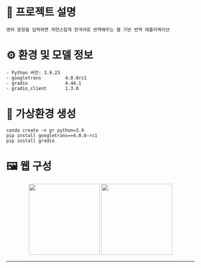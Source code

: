 # 🚀 프로젝트 설명
```
영어 문장을 입력하면 자연스럽게 한국어로 번역해주는 웹 기반 번역 애플리케이션
```

# ⚙️ 환경 및 모델 정보
```
- Python 버전: 3.9.23
- googletrans         4.0.0rc1
- gradio              4.44.1
- gradio_client       1.3.0
```

# 🐍 가상환경 생성
```
conda create -n gr python=3.9
pip install googletrans==4.0.0-rc1
pip install gradio
```

# 🖼️ 웹 구성
<p align="center">
  <img src="https://github.com/user-attachments/assets/53b5cf4b-b9f4-4ee3-a96d-aa9ccae31d17" width="190">
  <img src="https://github.com/user-attachments/assets/d1d0f0aa-84cc-4000-a235-a1f3baab7422" width="190">
</p>

---

